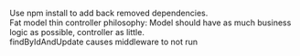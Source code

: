 Use npm install to add back removed dependencies.  
Fat model thin controller philosophy: Model should have as much business logic as possible, controller as little.  
findByIdAndUpdate causes middleware to not run  
